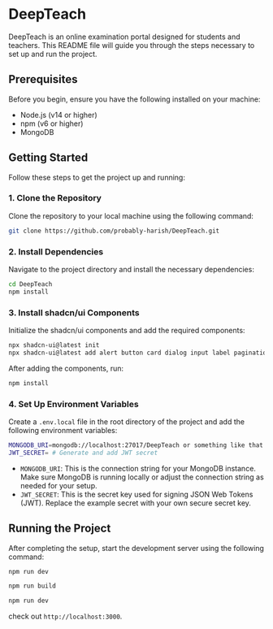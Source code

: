 # DeepTeach

DeepTeach is an online examination portal designed for students and teachers. This README file will guide you through the steps necessary to set up and run the project.

## Prerequisites

Before you begin, ensure you have the following installed on your machine:

- Node.js (v14 or higher)
- npm (v6 or higher)
- MongoDB

## Getting Started

Follow these steps to get the project up and running:

### 1. Clone the Repository

Clone the repository to your local machine using the following command:

```bash
git clone https://github.com/probably-harish/DeepTeach.git
```

### 2. Install Dependencies

Navigate to the project directory and install the necessary dependencies:

```bash
cd DeepTeach
npm install
```

### 3. Install shadcn/ui Components

Initialize the shadcn/ui components and add the required components:

```bash
npx shadcn-ui@latest init
npx shadcn-ui@latest add alert button card dialog input label pagination process scroll-area progress select slider tabs textarea
```

After adding the components, run:

```bash
npm install
```

### 4. Set Up Environment Variables

Create a `.env.local` file in the root directory of the project and add the following environment variables:

```bash
MONGODB_URI=mongodb://localhost:27017/DeepTeach or something like that
JWT_SECRET= # Generate and add JWT secret
```

- `MONGODB_URI`: This is the connection string for your MongoDB instance. Make sure MongoDB is running locally or adjust the connection string as needed for your setup.
- `JWT_SECRET`: This is the secret key used for signing JSON Web Tokens (JWT). Replace the example secret with your own secure secret key.

## Running the Project

After completing the setup, start the development server using the following command:

```bash
npm run dev
```

```bash
npm run build
```

```bash
npm run dev
```
check out `http://localhost:3000`.


